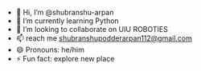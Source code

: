 - 👋 Hi, I’m @shubranshu-arpan
- 🌱 I’m currently learning Python
- 💞️ I’m looking to collaborate on UIU ROBOTIES
- 📫 reach me shubranshupodderarpan112@gmail.com
- 😄 Pronouns: he/him
- ⚡ Fun fact: explore new place

<!---
shubranshu-arpan/shubranshu-arpan is a ✨ special ✨ repository because its `README.md` (this file) appears on your GitHub profile.
You can click the Preview link to take a look at your changes.
--->
